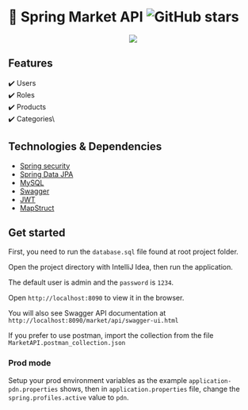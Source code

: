 # 🚀 Spring Market API <img alt="GitHub stars" src="https://img.shields.io/github/stars/farinas09/portfolio">


<p align="center">
  <kbd>
    <img src="https://github.com/farinas09/portfolio/blob/main/swagger-ui.PNG"></img>
  </kbd>
</p>

## Features
✔️ Users\
✔️ Roles\
✔️ Products\
✔️ Categories\


## Technologies & Dependencies 

- [Spring security](https://spring.io/projects/spring-boot)
- [Spring Data JPA](https://spring.io/projects/spring-data-jpa)
- [MySQL](https://www.mysql.com/)
- [Swagger](https://swagger.io/)
- [JWT](https://jwt.io/)
- [MapStruct](https://mapstruct.org/)

## Get started 

First, you need to run the `database.sql` file found at root project folder.

Open the project directory with IntelliJ Idea, then run the application.

The default user is admin and the `password` is `1234`.

Open `http://localhost:8090` to view it in the browser.

You will also see Swagger API documentation at `http://localhost:8090/market/api/swagger-ui.html`

If you prefer to use postman, import the collection from the file `MarketAPI.postman_collection.json`

### Prod mode

Setup your prod environment variables as the example `application-pdn.properties` shows, then in `application.properties` file, change the `spring.profiles.active` value to `pdn`.

